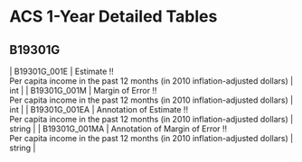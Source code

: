 # ACS 1-Year Detailed Tables

## B19301G

| B19301G_001E | Estimate !!<br>Per capita income in the past 12 months (in 2010 inflation-adjusted dollars) | int |
| B19301G_001M | Margin of Error !!<br>Per capita income in the past 12 months (in 2010 inflation-adjusted dollars) | int |
| B19301G_001EA | Annotation of Estimate !!<br>Per capita income in the past 12 months (in 2010 inflation-adjusted dollars) | string |
| B19301G_001MA | Annotation of Margin of Error !!<br>Per capita income in the past 12 months (in 2010 inflation-adjusted dollars) | string |

